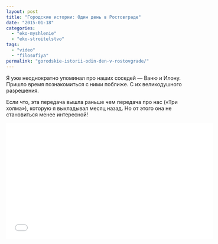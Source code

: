 ```yaml
---
layout: post
title: "Городские истории: Один день в Ростовграде"
date: "2015-01-18"
categories: 
  - "eko-myshlenie"
  - "eko-stroitelstvo"
tags: 
  - "video"
  - "filosofiya"
permalink: "gorodskie-istorii-odin-den-v-rostovgrade/"
---
```


Я уже неоднократно упоминал про наших соседей — Ваню и Илону. Пришло время познакомиться с ними поближе. С их великодушного разрешения.

Если что, эта передача вышла раньше чем передача про нас («Три холма»), которую я выкладывал месяц назад. Но от этого она не становиться менее интересной!

<iframe src="//www.youtube.com/embed/10dYj_nS1Sc" width="560" height="315" frameborder="0" allowfullscreen="allowfullscreen"></iframe>
